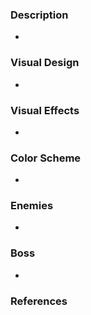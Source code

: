 ### Description
- 
### Visual Design
- 
### Visual Effects
- 
### Color Scheme
- 
### Enemies
- 
### Boss
- 
### References
